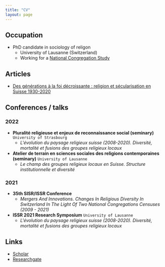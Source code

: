 ```yaml
---
title: "CV"
layout: page
---
```


## Occupation

- PhD candidate in sociology of religon
   - University of Lausanne (Switzerland)
   - Working for a [National Congregation Study](https://wp.unil.ch/ncs2/le-ncs-2-en-bref/)

## Articles

- [Des générations à la foi décroissante : religion et sécularisation en Suisse 1930-2020](https://www.socialchangeswitzerland.ch/?p=2406)

## Conferences / talks

### 2022

- **Pluralité religieuse et enjeux de reconnaissance social (seminary)** 
`University of Strasbourg` 
   - *L'évolution du paysage religieux suisse (2008-2020). Diversité, mortalité et fusions des groupes religieux locaux*
- **Atelier de terrain en sciences sociales des religions contemporaines (seminary)** 
`University of Lausanne`
   - *Le champ des groupes religieux locaux en Suisse. Structure institutionnelle et diversité*

### 2021

- **35th SISR/ISSR Conference**
   - *Mergers And Innovations. Changes In Religious Diversity In Switzerland In The Light Of Two National Congregations Censuses (2009 - 2021)*
- **ISSR 2021 Research Symposium** 
`University of Lausanne`
   - *L'évolution du paysage religieux suisse (2008-2020). Diversité, mortalité et fusions des groupes religieux locaux*

## Links

- [Scholar](https://scholar.google.com/citations?user=bHbRaKkAAAAJ&hl=fr&oi=sra)
- [Researchgate](https://www.researchgate.net/profile/Jeremy-Senn)

